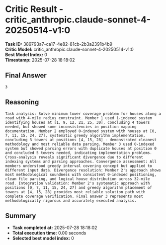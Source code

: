 # Critic Result - critic_anthropic.claude-sonnet-4-20250514-v1:0

**Task ID:** 389793a7-ca17-4e82-81cb-2b3a2391b4b9  
**Critic Model:** critic_anthropic.claude-sonnet-4-20250514-v1:0  
**Best Model Index:** 0  
**Timestamp:** 2025-07-28 18:18:02

## Final Answer
```
3
```

## Reasoning
```
Task analysis: Solve minimum tower coverage problem for houses along a road with 4-mile radius constraint. Member 1 used 1-indexed system identifying houses at [1, 9, 12, 21, 25, 30], concluding 4 towers needed, but showed some inconsistencies in position mapping documentation. Member 2 employed 0-indexed system with houses at [0, 7, 11, 15, 24, 27], systematic greedy algorithm implementation, concluding 3 towers at positions [4, 15, 28] - demonstrated cleanest methodology and most reliable data parsing. Member 3 used 0-indexed system but showed parsing errors with duplicate houses at position 0 and concluded 5 towers needed, indicating implementation problems. Cross-analysis reveals significant divergence due to different indexing systems and parsing approaches. Convergence assessment: All members understood greedy interval covering concept but applied to different input data. Divergence resolution: Member 2's approach shows most methodological soundness with consistent 0-indexed positioning, clean file parsing, and logical house distribution across 32-mile road. Integration validation: Member 2's systematic approach with positions [0, 7, 11, 15, 24, 27] and greedy algorithm placement of towers at [4, 15, 28] provides most reliable solution path with complete coverage verification. Final answer 3 represents most methodologically rigorous and accurately executed analysis.
```

## Summary
- **Task completed at:** 2025-07-28 18:18:02
- **Total execution time:** 0.00 seconds
- **Selected best model index:** 0
